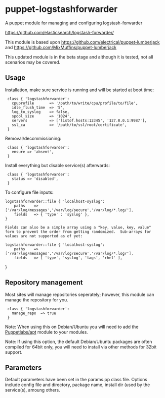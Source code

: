 # puppet-logstashforwarder

A puppet module for managing and configuring logstash-forwarder

https://github.com/elasticsearch/logstash-forwarder/

This module is based upon https://github.com/electrical/puppet-lumberjack and https://github.com/MixMuffins/puppet-lumberjack

This updated module is in the beta stage and although it is tested, not all scenarios may be covered.

## Usage

Installation, make sure service is running and will be started at boot time:

     class { 'logstashforwarder': 
       cpuprofile       => '/path/to/write/cpu/profile/to/file',
       idle_flush_time  => '5',
       log_to_syslog    => false,
       spool_size       => '1024',
       servers          => ['listof.hosts:12345', '127.0.0.1:9987'],
       ssl_ca           => '/path/to/ssl/root/certificate',
     }

Removal/decommissioning:

     class { 'logstashforwarder':
       ensure => 'absent',
     }

Install everything but disable service(s) afterwards:

     class { 'logstashforwarder':
       status => 'disabled',
     }

To configure file inputs:

    logstashforwarder::file { 'localhost-syslog':
        paths    => ['/var/log/messages','/var/log/secure','/var/log/*.log/'],
        fields   => { 'type' : 'syslog' }, 
    }
    
    Fields can also be a simple array using a "key, value, key, value" form to prevent the order from getting randomized.  Sub-arrays for values are not supported as of yet:

    logstashforwarder::file { 'localhost-syslog':
        paths    => ['/var/log/messages','/var/log/secure','/var/log/*.log/'],
        fields   => [ 'type', 'syslog', 'tags', 'rhel' ],
}


## Repository management

Most sites will manage repositories seperately; however, this module can manage the repository for you.

     class { 'logstashforwarder':
       manage_repo  => true
     }

Note: When using this on Debian/Ubuntu you will need to add the [Puppetlabs/apt](http://forge.puppetlabs.com/puppetlabs/apt) module to your modules.

Note: If using this option, the default Debian/Ubuntu packages are often compiled for 64bit only, you will need to install via other methods for 32bit support.
 

## Parameters

Default parameters have been set in the params.pp class file.  Options include config file and directory, package name, install dir (used by the service(s), amoung others.
